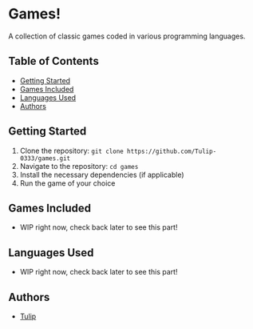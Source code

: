 # Games!
A collection of classic games coded in various programming languages.

## Table of Contents
- [Getting Started](#getting-started)
- [Games Included](#games-included)
- [Languages Used](#languages-used)
- [Authors](#authors)

## Getting Started
1. Clone the repository: `git clone https://github.com/Tulip-0333/games.git`
2. Navigate to the repository: `cd games`
3. Install the necessary dependencies (if applicable)
4. Run the game of your choice

## Games Included
- WIP right now, check back later to see this part!

## Languages Used
- WIP right now, check back later to see this part!

## Authors
- [Tulip](https://github.com/Tulip-0333)

